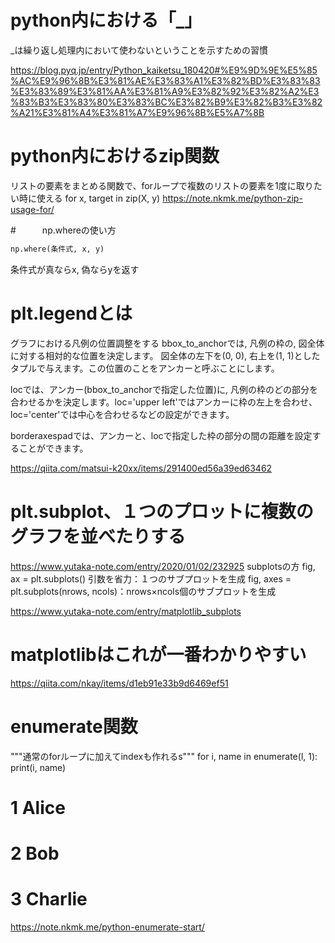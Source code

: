 # python内における「_」
_は繰り返し処理内において使わないということを示すための習慣

https://blog.pyq.jp/entry/Python_kaiketsu_180420#%E9%9D%9E%E5%85%AC%E9%96%8B%E3%81%AE%E3%83%A1%E3%82%BD%E3%83%83%E3%83%89%E3%81%AA%E3%81%A9%E3%82%92%E3%82%A2%E3%83%B3%E3%83%80%E3%83%BC%E3%82%B9%E3%82%B3%E3%82%A21%E3%81%A4%E3%81%A7%E9%96%8B%E5%A7%8B

# python内におけるzip関数
リストの要素をまとめる関数で、forループで複数のリストの要素を1度に取りたい時に使える
for x, target in zip(X, y)
https://note.nkmk.me/python-zip-usage-for/

#　　　np.whereの使い方
```python
np.where(条件式, x, y)
```
条件式が真ならx, 偽ならyを返す

# plt.legendとは
グラフにおける凡例の位置調整をする
bbox_to_anchorでは, 凡例の枠の, 図全体に対する相対的な位置を決定します。 図全体の左下を(0, 0), 右上を(1, 1)としたタプルで与えます。この位置のことをアンカーと呼ぶことにします。

locでは、アンカー(bbox_to_anchorで指定した位置)に, 凡例の枠のどの部分を合わせるかを決定します。loc='upper left'ではアンカーに枠の左上を合わせ、loc='center'では中心を合わせるなどの設定ができます。

borderaxespadでは、アンカーと、locで指定した枠の部分の間の距離を設定することができます。

https://qiita.com/matsui-k20xx/items/291400ed56a39ed63462

# plt.subplot、１つのプロットに複数のグラフを並べたりする

https://www.yutaka-note.com/entry/2020/01/02/232925
subplotsの方
fig, ax = plt.subplots() 引数を省力：１つのサブプロットを生成
fig, axes = plt.subplots(nrows, ncols)：nrows×ncols個のサブプロットを生成

https://www.yutaka-note.com/entry/matplotlib_subplots

# matplotlibはこれが一番わかりやすい
https://qiita.com/nkay/items/d1eb91e33b9d6469ef51

# enumerate関数
"""通常のforループに加えてindexも作れるs"""
for i, name in enumerate(l, 1):
    print(i, name)
# 1 Alice
# 2 Bob
# 3 Charlie
https://note.nkmk.me/python-enumerate-start/